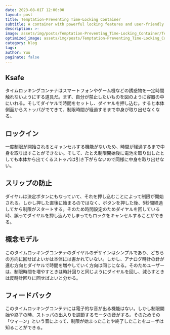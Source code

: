 ```yaml
---
date: 2023-08-01T 12:00:00
layout: post
title: Temptation-Preventing Time-Locking Container
subtitle: A container with powerful locking features and user-friendly design
description: >-
image: assets/img/posts/Temptation-Preventing_Time-Locking_Container/Temptation-Preventing_Time-Locking_Container.jpg
optimized_image: assets/img/posts/Temptation-Preventing_Time-Locking_Container/Temptation-Preventing_Time-Locking_Container_resized_thumbnail.jpg
category: blog
tags: 
author: Yuu
paginate: false
---
```


## Ksafe

タイムロッキングコンテナはスマートフォンやゲーム機などの誘惑物を一定時間触れないようにする道具だ。まず、自分が禁止したいものを図のように容器の中にいれる。そしてダイヤルで時間をセットし、ダイヤルを押し込む。すると本体側面からストッパがでてきて、制限時間が経過するまで中身が取り出せなくなる。

## ロックイン

一度制限が開始されるとキャンセルする機能がないため、時間が経過するまで中身を取り出すことができない。そして、たとえ制限開始後に電池を取り出したとしても本体から出てくるストッパは引き下がらないので同様に中身を取り出せない。

## スリップの防止

ダイヤルは決定ボタンにもなっていて、それを押し込むことによって制限が開始される。しかし押した直後に始まるのではなく、ボタンを押した後、5秒間経過してから制限がスタートする。そのため時間設定のためダイヤルを回している時、誤ってダイヤルを押し込んでしまってもロックをキャンセルすることができる。

## 概念モデル

このタイムロッキングコンテナのダイヤルのデザインはシンプルであり、どちらの方向に回せばよいかは本体には書かれていない。しかし、アナログ時計の針が進む方向とダイヤルで時間を増やしていく方向は同じになる。そのためユーザーは、制限時間を増やすときは時計回りと同じようにダイヤルを回し、減らすときは反時計回りに回せばよいと分かる。

## フィードバック

このタイムロッキングコンテナには電子的な音が出る機能はない。しかし制限開始や終了の時、ストッパの出入りを調節するモータの音がする。そのためその「ウィーン」という音によって、制限が始まったことや終了したことをユーザは知ることができる。